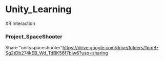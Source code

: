 # Unity_Learning

XR Interaction

### Project_SpaceShooter
Share "unityspaceshooter"https://drive.google.com/drive/folders/1pmB-Sg2tDb274kEB_Wd_TdBK56f7biw6?usp=sharing